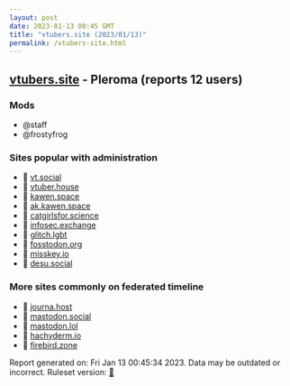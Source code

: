 ```yaml
---
layout: post
date: 2023-01-13 00:45 GMT
title: "vtubers.site (2023/01/13)"
permalink: /vtubers-site.html
---
```


## [vtubers.site](https://vtubers.site) - Pleroma (reports 12 users)

### Mods
 * @staff
 * @frostyfrog

### Sites popular with administration

* 🐘 [vt.social](/vt-social.html)
* 🐘 [vtuber.house](/vtuber-house.html)
* 🐘 [kawen.space](/kawen-space.html)
* 🐘 [ak.kawen.space](/ak-kawen-space.html)
* 🐘 [catgirlsfor.science](/catgirlsfor-science.html)
* 🐘 [infosec.exchange](/infosec-exchange.html)
* 🐘 [glitch.lgbt](/glitch-lgbt.html)
* 🐘 [fosstodon.org](/fosstodon-org.html)
* 🐘 [misskey.io](/misskey-io.html)
* 🐘 [desu.social](/desu-social.html)

### More sites commonly on federated timeline

* 🐘 [journa.host](/journa-host.html)
* 🐘 [mastodon.social](/mastodon-social.html)
* 🐘 [mastodon.lol](/mastodon-lol.html)
* 🐘 [hachyderm.io](/hachyderm-io.html)
* 🐘 [firebird.zone](/firebird-zone.html)

Report generated on: Fri Jan 13 00:45:34 2023. Data may be outdated or incorrect.
Ruleset version: [🧁](/version-cupcake)
